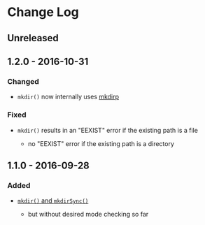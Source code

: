 # Change Log


## Unreleased


## 1.2.0 - 2016-10-31


### Changed

-   `mkdir()` now internally uses [mkdirp](https://github.com/substack/node-mkdirp)


### Fixed

-   `mkdir()` results in an "EEXIST" error if the existing path is a file

    -   no "EEXIST" error if the existing path is a directory


## 1.1.0 - 2016-09-28


### Added

-   [`mkdir()` and `mkdirSync()`](https://nodejs.org/dist/latest-v6.x/docs/api/fs.html#fs_fs_mkdir_path_mode_callback)

    -   but without desired mode checking so far
